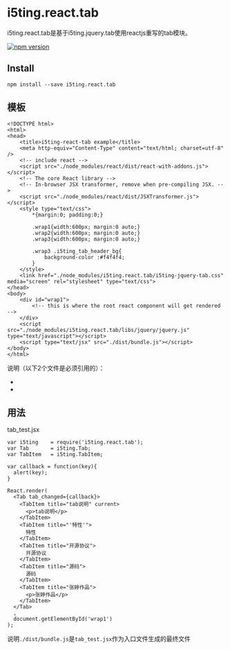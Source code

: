 # i5ting.react.tab

i5ting.react.tab是基于i5ting.jquery.tab使用reactjs重写的tab模块。

[![npm version](https://badge.fury.io/js/i5ting.react.tab.svg)](http://badge.fury.io/js/i5ting.react.tab)

## Install

    npm install --save i5ting.react.tab

## 模板

```
<!DOCTYPE html>
<html>
<head>
    <title>i5ting-react-tab example</title>
    <meta http-equiv="Content-Type" content="text/html; charset=utf-8" />
    <!-- include react -->
    <script src="./node_modules/react/dist/react-with-addons.js"></script>
    <!-- The core React library -->
    <!-- In-browser JSX transformer, remove when pre-compiling JSX. -->
    <script src="./node_modules/react/dist/JSXTransformer.js"></script>
    <style type="text/css">
    	*{margin:0; padding:0;}
	
    	.wrap1{width:600px; margin:0 auto;}
    	.wrap2{width:600px; margin:0 auto;}
    	.wrap3{width:600px; margin:0 auto;}
 	
    	.wrap3 .i5ting_tab_header_bg{
    		background-color :#f4f4f4;
    	}
    </style>
    <link href="./node_modules/i5ting.react.tab/i5ting-jquery-tab.css" media="screen" rel="stylesheet" type="text/css">
</head>
<body>
    <div id="wrap1">
        <!-- this is where the root react component will get rendered -->
    </div>
    <script src="./node_modules/i5ting.react.tab/libs/jquery/jquery.js" type="text/javascript"></script>
    <script type="text/jsx" src="./dist/bundle.js"></script>
</body>
</html>
```

说明（以下2个文件是必须引用的）：

-  <link href="./node_modules/i5ting.react.tab/i5ting-jquery-tab.css" media="screen" rel="stylesheet" type="text/css">
- <script src="./node_modules/i5ting.react.tab/libs/jquery/jquery.js" type="text/javascript"></script>
## 用法

tab_test.jsx

```
var i5ting    = require('i5ting.react.tab');
var Tab       = i5ting.Tab;
var TabItem   = i5ting.TabItem;

var callback = function(key){
  alert(key);
}

React.render(
  <Tab tab_changed={callback}>
    <TabItem title="tab说明" current>
      <p>tab说明</p>
    </TabItem>
    <TabItem title="'特性'">
      特性
    </TabItem>
    <TabItem title="开源协议">
      开源协议
    </TabItem>
    <TabItem title="源码">
      源码
    </TabItem>
    <TabItem title="张婷作品">
      <p>张婷作品</p>
    </TabItem>
  </Tab>
  ,
  document.getElementById('wrap1')
);
```

说明`./dist/bundle.js`是`tab_test.jsx`作为入口文件生成的最终文件
